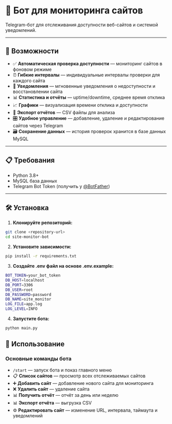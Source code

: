 # 🤖 Бот для мониторинга сайтов

Telegram-бот для отслеживания доступности веб-сайтов и системой уведомлений.

---

## 🚀 Возможности

- ✅ **Автоматическая проверка доступности** — мониторинг сайтов в фоновом режиме
- ⏰ **Гибкие интервалы** — индивидуальные интервалы проверки для каждого сайта
- 🔔 **Уведомления** — мгновенные уведомления о недоступности и восстановлении сайта
- 📊 **Статистика и отчёты** — uptime/downtime, среднее время отклика
- 📈 **Графики** — визуализация времени отклика и доступности
- 💾 **Экспорт отчётов** — CSV файлы для анализа
- 🎛️ **Удобное управление** — добавление, удаление и редактирование сайтов через Telegram
- 🗃️ **Сохранение данных** — история проверок хранится в базе данных MySQL

---

## 📋 Требования

- Python 3.8+
- MySQL база данных
- Telegram Bot Token (получить у [@BotFather](https://t.me/BotFather))

---

## 🛠️ Установка

1. **Клонируйте репозиторий:**
```bash
git clone <repository-url>
cd site-monitor-bot
```
2. **Установите зависимости:**
```bash
pip install -r requirements.txt
```

3. **Создайте .env файл на основе .env.example:**
```bash
BOT_TOKEN=your_bot_token
DB_HOST=localhost
DB_PORT=3306
DB_USER=root
DB_PASSWORD=password
DB_NAME=site_monitor
LOG_FILE=app.log
LOG_LEVEL=INFO
```

4. **Запустите бота:**
```bash
python main.py
```

## 📱 Использование

### Основные команды бота

- `/start` — запуск бота и показ главного меню
- 📋 **Список сайтов** — просмотр всех отслеживаемых сайтов
- ➕ **Добавить сайт** — добавление нового сайта для мониторинга
- ❌ **Удалить сайт** — удаление сайта
- 📊 **Получить отчёт** — отчёт за день или неделю
- 📊 **Экспорт отчёта** — выгрузка CSV
- ⚙️ **Редактировать сайт** — изменение URL, интервала, таймаута и уведомлений


